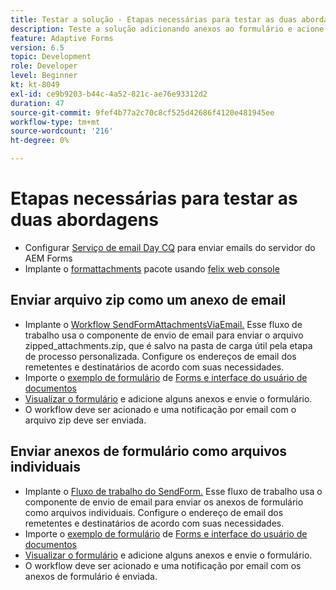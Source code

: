 ```yaml
---
title: Testar a solução - Etapas necessárias para testar as duas abordagens
description: Teste a solução adicionando anexos ao formulário e acione o fluxo de trabalho para enviar o email.
feature: Adaptive Forms
version: 6.5
topic: Development
role: Developer
level: Beginner
kt: kt-8049
exl-id: ce9b9203-b44c-4a52-821c-ae76e93312d2
duration: 47
source-git-commit: 9fef4b77a2c70c8cf525d42686f4120e481945ee
workflow-type: tm+mt
source-wordcount: '216'
ht-degree: 0%

---
```


# Etapas necessárias para testar as duas abordagens

* Configurar [Serviço de email Day CQ](https://experienceleague.adobe.com/docs/experience-manager-65/administering/operations/notification.html?lang=en#configuring-the-mail-service) para enviar emails do servidor do AEM Forms
* Implante o [formattachments](assets/formattachments.formattachments.core-1.0-SNAPSHOT.jar) pacote usando [felix web console](http://localhost:4502/system/console/bundles)

## Enviar arquivo zip como um anexo de email



* Implante o [Workflow SendFormAttachmentsViaEmail.](assets/zipped-form-attachments-model.zip) Esse fluxo de trabalho usa o componente de envio de email para enviar o arquivo zipped_attachments.zip, que é salvo na pasta de carga útil pela etapa de processo personalizada. Configure os endereços de email dos remetentes e destinatários de acordo com suas necessidades.
* Importe o [exemplo de formulário](assets/zip-form-attachments-form.zip) de [Forms e interface do usuário de documentos](http://localhost:4502/aem/forms.html/content/dam/formsanddocuments)
* [Visualizar o formulário](http://localhost:4502/content/dam/formsanddocuments/zippformattachments/jcr:content?wcmmode=disabled) e adicione alguns anexos e envie o formulário.
* O workflow deve ser acionado e uma notificação por email com o arquivo zip deve ser enviada.

## Enviar anexos de formulário como arquivos individuais

* Implante o [Fluxo de trabalho do SendForm.](assets/send-form-attachments-model.zip) Esse fluxo de trabalho usa o componente de envio de email para enviar os anexos de formulário como arquivos individuais. Configure o endereço de email dos remetentes e destinatários de acordo com suas necessidades.
* Importe o [exemplo de formulário](assets/send-list-attachments-form.zip) de [Forms e interface do usuário de documentos](http://localhost:4502/aem/forms.html/content/dam/formsanddocuments)
* [Visualizar o formulário](http://localhost:4502/content/dam/formsanddocuments/sendlistofattachments/jcr:content?wcmmode=disabled) e adicione alguns anexos e envie o formulário.
* O workflow deve ser acionado e uma notificação por email com os anexos de formulário é enviada.
